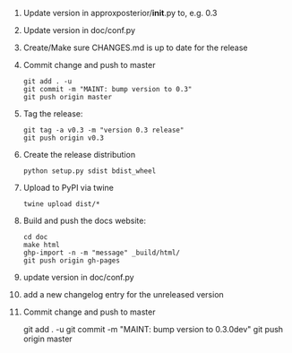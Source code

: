 1. Update version in approxposterior/__init__.py to, e.g. 0.3

2. Update version in doc/conf.py

3. Create/Make sure CHANGES.md is up to date for the release

4. Commit change and push to master

       git add . -u
       git commit -m "MAINT: bump version to 0.3"
       git push origin master

5. Tag the release:

       git tag -a v0.3 -m "version 0.3 release"
       git push origin v0.3

6. Create the release distribution

       python setup.py sdist bdist_wheel

7. Upload to PyPI via twine

       twine upload dist/*

8. Build and push the docs website:

       cd doc
       make html
       ghp-import -n -m "message" _build/html/
       git push origin gh-pages

9. update version in doc/conf.py

10. add a new changelog entry for the unreleased version

11. Commit change and push to master

       git add . -u
       git commit -m "MAINT: bump version to 0.3.0dev"
       git push origin master
